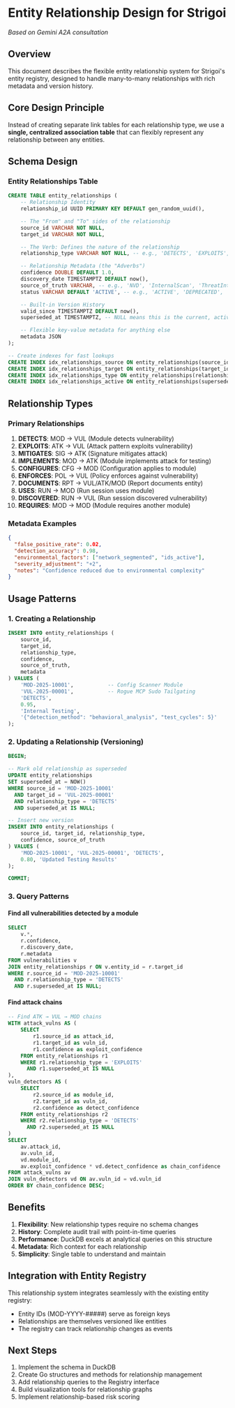 # Entity Relationship Design for Strigoi

*Based on Gemini A2A consultation*

## Overview

This document describes the flexible entity relationship system for Strigoi's entity registry, designed to handle many-to-many relationships with rich metadata and version history.

## Core Design Principle

Instead of creating separate link tables for each relationship type, we use a **single, centralized association table** that can flexibly represent any relationship between any entities.

## Schema Design

### Entity Relationships Table

```sql
CREATE TABLE entity_relationships (
    -- Relationship Identity
    relationship_id UUID PRIMARY KEY DEFAULT gen_random_uuid(),

    -- The "From" and "To" sides of the relationship
    source_id VARCHAR NOT NULL,
    target_id VARCHAR NOT NULL,

    -- The Verb: Defines the nature of the relationship
    relationship_type VARCHAR NOT NULL, -- e.g., 'DETECTS', 'EXPLOITS', 'MITIGATES', 'CONTAINS'

    -- Relationship Metadata (the "Adverbs")
    confidence DOUBLE DEFAULT 1.0,
    discovery_date TIMESTAMPTZ DEFAULT now(),
    source_of_truth VARCHAR, -- e.g., 'NVD', 'InternalScan', 'ThreatIntelFeed'
    status VARCHAR DEFAULT 'ACTIVE', -- e.g., 'ACTIVE', 'DEPRECATED', 'PENDING_REVIEW'

    -- Built-in Version History
    valid_since TIMESTAMPTZ DEFAULT now(),
    superseded_at TIMESTAMPTZ, -- NULL means this is the current, active version

    -- Flexible key-value metadata for anything else
    metadata JSON
);

-- Create indexes for fast lookups
CREATE INDEX idx_relationships_source ON entity_relationships(source_id);
CREATE INDEX idx_relationships_target ON entity_relationships(target_id);
CREATE INDEX idx_relationships_type ON entity_relationships(relationship_type);
CREATE INDEX idx_relationships_active ON entity_relationships(superseded_at);
```

## Relationship Types

### Primary Relationships

1. **DETECTS**: MOD → VUL (Module detects vulnerability)
2. **EXPLOITS**: ATK → VUL (Attack pattern exploits vulnerability)
3. **MITIGATES**: SIG → ATK (Signature mitigates attack)
4. **IMPLEMENTS**: MOD → ATK (Module implements attack for testing)
5. **CONFIGURES**: CFG → MOD (Configuration applies to module)
6. **ENFORCES**: POL → VUL (Policy enforces against vulnerability)
7. **DOCUMENTS**: RPT → VUL/ATK/MOD (Report documents entity)
8. **USES**: RUN → MOD (Run session uses module)
9. **DISCOVERED**: RUN → VUL (Run session discovered vulnerability)
10. **REQUIRES**: MOD → MOD (Module requires another module)

### Metadata Examples

```json
{
  "false_positive_rate": 0.02,
  "detection_accuracy": 0.98,
  "environmental_factors": ["network_segmented", "ids_active"],
  "severity_adjustment": "+2",
  "notes": "Confidence reduced due to environmental complexity"
}
```

## Usage Patterns

### 1. Creating a Relationship

```sql
INSERT INTO entity_relationships (
    source_id, 
    target_id, 
    relationship_type, 
    confidence, 
    source_of_truth,
    metadata
) VALUES (
    'MOD-2025-10001',           -- Config Scanner Module
    'VUL-2025-00001',           -- Rogue MCP Sudo Tailgating
    'DETECTS',
    0.95,
    'Internal Testing',
    '{"detection_method": "behavioral_analysis", "test_cycles": 5}'
);
```

### 2. Updating a Relationship (Versioning)

```sql
BEGIN;

-- Mark old relationship as superseded
UPDATE entity_relationships
SET superseded_at = NOW()
WHERE source_id = 'MOD-2025-10001'
  AND target_id = 'VUL-2025-00001'
  AND relationship_type = 'DETECTS'
  AND superseded_at IS NULL;

-- Insert new version
INSERT INTO entity_relationships (
    source_id, target_id, relationship_type, 
    confidence, source_of_truth
) VALUES (
    'MOD-2025-10001', 'VUL-2025-00001', 'DETECTS',
    0.80, 'Updated Testing Results'
);

COMMIT;
```

### 3. Query Patterns

#### Find all vulnerabilities detected by a module
```sql
SELECT 
    v.*,
    r.confidence,
    r.discovery_date,
    r.metadata
FROM vulnerabilities v
JOIN entity_relationships r ON v.entity_id = r.target_id
WHERE r.source_id = 'MOD-2025-10001'
  AND r.relationship_type = 'DETECTS'
  AND r.superseded_at IS NULL;
```

#### Find attack chains
```sql
-- Find ATK → VUL → MOD chains
WITH attack_vulns AS (
    SELECT 
        r1.source_id as attack_id,
        r1.target_id as vuln_id,
        r1.confidence as exploit_confidence
    FROM entity_relationships r1
    WHERE r1.relationship_type = 'EXPLOITS'
      AND r1.superseded_at IS NULL
),
vuln_detectors AS (
    SELECT 
        r2.source_id as module_id,
        r2.target_id as vuln_id,
        r2.confidence as detect_confidence
    FROM entity_relationships r2
    WHERE r2.relationship_type = 'DETECTS'
      AND r2.superseded_at IS NULL
)
SELECT 
    av.attack_id,
    av.vuln_id,
    vd.module_id,
    av.exploit_confidence * vd.detect_confidence as chain_confidence
FROM attack_vulns av
JOIN vuln_detectors vd ON av.vuln_id = vd.vuln_id
ORDER BY chain_confidence DESC;
```

## Benefits

1. **Flexibility**: New relationship types require no schema changes
2. **History**: Complete audit trail with point-in-time queries
3. **Performance**: DuckDB excels at analytical queries on this structure
4. **Metadata**: Rich context for each relationship
5. **Simplicity**: Single table to understand and maintain

## Integration with Entity Registry

This relationship system integrates seamlessly with the existing entity registry:
- Entity IDs (MOD-YYYY-#####) serve as foreign keys
- Relationships are themselves versioned like entities
- The registry can track relationship changes as events

## Next Steps

1. Implement the schema in DuckDB
2. Create Go structures and methods for relationship management
3. Add relationship queries to the Registry interface
4. Build visualization tools for relationship graphs
5. Implement relationship-based risk scoring